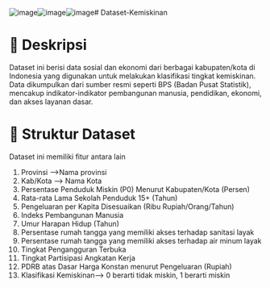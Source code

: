 ![image](https://github.com/user-attachments/assets/ee0249c0-d468-4bdc-9c05-8a6d7be1150f)![image](https://github.com/user-attachments/assets/b2acc687-e8c1-463b-b670-bb488a5d916b)![image](https://github.com/user-attachments/assets/72565e14-52ca-4140-a8ce-02496058ac93)# Dataset-Kemiskinan
# 📌 Deskripsi
Dataset ini berisi data sosial dan ekonomi dari berbagai kabupaten/kota di Indonesia yang digunakan untuk melakukan klasifikasi tingkat kemiskinan. Data dikumpulkan dari sumber resmi seperti BPS (Badan Pusat Statistik), mencakup indikator-indikator pembangunan manusia, pendidikan, ekonomi, dan akses layanan dasar.
# 📁 Struktur Dataset
Dataset ini memiliki fitur antara lain

1. Provinsi	-->Nama provinsi
2. Kab/Kota --> Nama Kota
3. Persentase Penduduk Miskin (P0) Menurut Kabupaten/Kota (Persen)
4. Rata-rata Lama Sekolah Penduduk 15+ (Tahun)
5. Pengeluaran per Kapita Disesuaikan (Ribu Rupiah/Orang/Tahun)
6. Indeks Pembangunan Manusia
7. Umur Harapan Hidup (Tahun)
8. Persentase rumah tangga yang memiliki akses terhadap sanitasi layak
9. Persentase rumah tangga yang memiliki akses terhadap air minum layak
10. Tingkat Pengangguran Terbuka
11. Tingkat Partisipasi Angkatan Kerja
12. PDRB atas Dasar Harga Konstan menurut Pengeluaran (Rupiah)
13. Klasifikasi Kemiskinan--> 0 berarti tidak miskin, 1 berarti miskin















